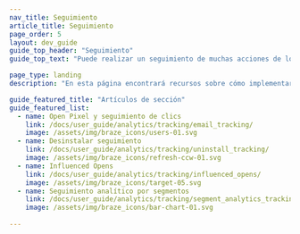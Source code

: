 ```yaml
---
nav_title: Seguimiento
article_title: Seguimiento
page_order: 5
layout: dev_guide
guide_top_header: "Seguimiento"
guide_top_text: "Puede realizar un seguimiento de muchas acciones de los usuarios en sus aplicaciones. Recomendamos consultar los siguientes artículos para aprender a implantar el seguimiento que mejor se adapte a su caso de uso."

page_type: landing
description: "En esta página encontrará recursos sobre cómo implementar el seguimiento en sus aplicaciones, como el seguimiento de píxeles abiertos y clics, el seguimiento de desinstalaciones, las influencias de las aperturas y el seguimiento de análisis de segmentos."

guide_featured_title: "Artículos de sección"
guide_featured_list:
  - name: Open Pixel y seguimiento de clics
    link: /docs/user_guide/analytics/tracking/email_tracking/
    image: /assets/img/braze_icons/users-01.svg
  - name: Desinstalar seguimiento
    link: /docs/user_guide/analytics/tracking/uninstall_tracking/
    image: /assets/img/braze_icons/refresh-ccw-01.svg
  - name: Influenced Opens
    link: /docs/user_guide/analytics/tracking/influenced_opens/
    image: /assets/img/braze_icons/target-05.svg
  - name: Seguimiento analítico por segmentos
    link: /docs/user_guide/analytics/tracking/segment_analytics_tracking/
    image: /assets/img/braze_icons/bar-chart-01.svg
    
---
```

